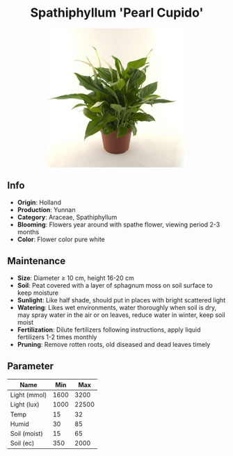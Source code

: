 <h1 align='center'>Spathiphyllum 'Pearl Cupido'</h1>
<p align="center">
    <img 
        align='center'
        width='320'
        src="../images/spathiphyllum pearl cupido.png" 
        alt='Spathiphyllum 'Pearl Cupido'' />
</p>

## Info

 - **Origin**: Holland
 - **Production**: Yunnan
 - **Category**: Araceae, Spathiphyllum
 - **Blooming**: Flowers year around with spathe flower, viewing period 2-3 months
 - **Color**: Flower color pure white

## Maintenance

 - **Size**: Diameter ≥ 10 cm, height 16-20 cm
 - **Soil**: Peat covered with a layer of sphagnum moss on soil surface to keep moisture
 - **Sunlight**: Like half shade, should put in places with bright scattered light
 - **Watering**: Likes wet environments, water thoroughly when soil is dry, may spray water in the air or on leaves, reduce water in winter, keep soil moist
 - **Fertilization**: Dilute fertilizers following instructions, apply liquid fertilizers 1-2 times monthly
 - **Pruning**: Remove rotten roots, old diseased and dead leaves timely

## Parameter

| Name         | Min  | Max   |
|--------------|------|-------|
| Light (mmol) | 1600 | 3200  |
| Light (lux)  | 1000 | 22500 |
| Temp         | 15    | 32    |
| Humid        | 30   | 85    |
| Soil (moist) | 15   | 65    |
| Soil (ec)    | 350  | 2000  |